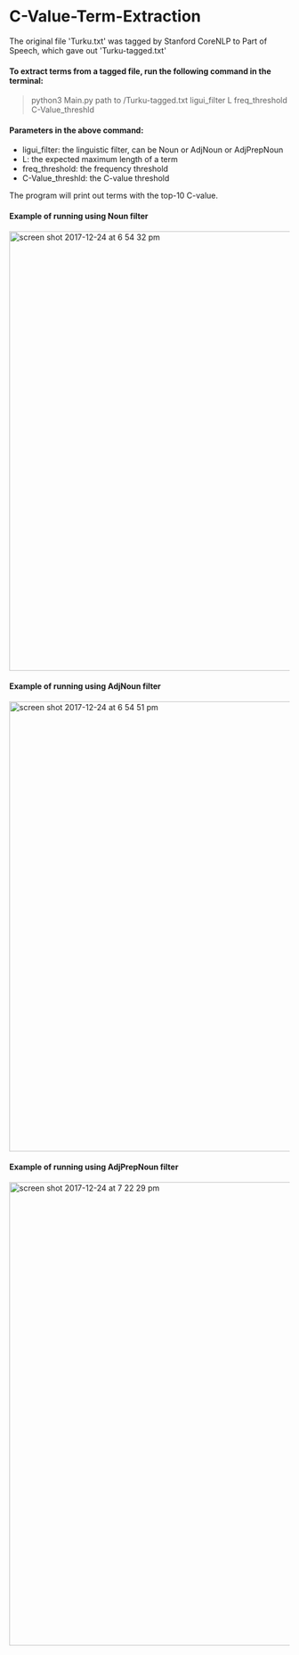 # C-Value-Term-Extraction

The original file 'Turku.txt' was tagged by Stanford CoreNLP to Part of Speech, which gave out 'Turku-tagged.txt'

#### To extract terms from a tagged file, run the following command in the terminal:
>python3 Main.py path to /Turku-tagged.txt ligui_filter L freq_threshold C-Value_threshld

#### Parameters in the above command:
- ligui_filter: the linguistic filter, can be Noun or AdjNoun or AdjPrepNoun
- L: the expected maximum length of a term
- freq_threshold: the frequency threshold 
- C-Value_threshld: the C-value threshold

The program will print out terms with the top-10 C-value.

#### Example of running using Noun filter
<img width="789" alt="screen shot 2017-12-24 at 6 54 32 pm" src="https://user-images.githubusercontent.com/18735754/34328005-148f3c08-e8dc-11e7-99df-9b2d7167da9c.png">

#### Example of running using AdjNoun filter
<img width="808" alt="screen shot 2017-12-24 at 6 54 51 pm" src="https://user-images.githubusercontent.com/18735754/34328125-b5880426-e8de-11e7-9650-a994dc978fc1.png">

#### Example of running using AdjPrepNoun filter
<img width="832" alt="screen shot 2017-12-24 at 7 22 29 pm" src="https://user-images.githubusercontent.com/18735754/34328165-d57e5b30-e8df-11e7-9cc5-26b0dd0dc8aa.png">
